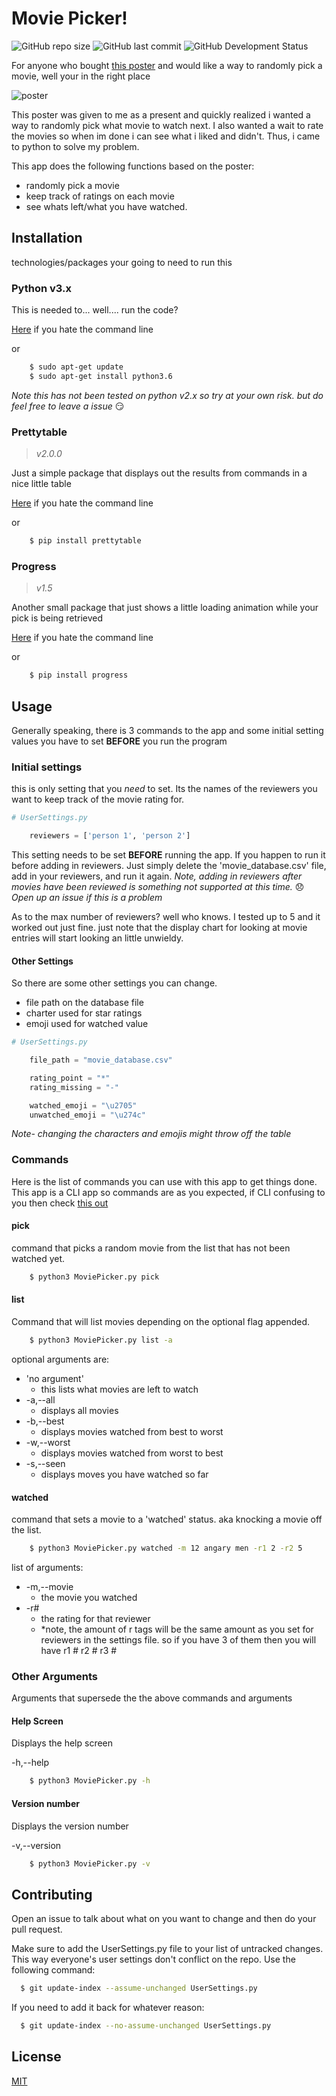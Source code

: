 # Movie Picker! 

![GitHub repo size](https://img.shields.io/github/repo-size/peterkeres/movie-poster-tracker)
![GitHub last commit](https://img.shields.io/github/last-commit/peterkeres/movie-poster-tracker?color=red&style=flat-square)
![GitHub Development Status](https://img.shields.io/badge/Development_Status-Stopped-inactive)

For anyone who bought [this poster](https://www.amazon.com/Gift-Republic-GR630004-Bucket-Poster/dp/B075SDQ2K8) and would like a way to randomly pick a  movie, well your in the right place

![poster](movie_poster.png)

This poster was given to me as a present and quickly realized i wanted a way to randomly pick what movie to watch next. I also wanted a wait to rate the movies so when im done i can see what i liked and didn't. Thus, i came to python to solve my problem.

This app does the following functions based on the poster:

 - randomly pick a movie
 - keep track of ratings on each movie
 - see whats left/what you have watched.


## Installation
technologies/packages your going to need to run this

### Python v3.x
This is needed to... well.... run the code?

[Here](https://www.python.org/downloads/) if you hate the command line

or 
```bash
    $ sudo apt-get update
    $ sudo apt-get install python3.6
```

*Note this has not been tested on python v2.x so try at your own risk. but do feel free to leave a issue* :smirk: 

### Prettytable
> *v2.0.0*

Just a simple package that displays out the results from commands in a nice little table

[Here](https://pypi.org/project/prettytable/) if you hate the command line

or 
```bash
    $ pip install prettytable
```

### Progress
>*v1.5*

Another small package that just shows a little loading animation while your pick is being retrieved

[Here](https://pypi.org/project/progress/) if you hate the command line

or 
```bash
    $ pip install progress
```

## Usage
Generally speaking, there is 3 commands to the app and some initial setting values you have to set **BEFORE** you run the program

### Initial settings
this is only setting that you *need* to set. Its the names of the reviewers you want to keep track of the movie rating for.

```python
# UserSettings.py

    reviewers = ['person 1', 'person 2']
```
This setting needs to be set **BEFORE** running the app. If you happen to run it before adding in reviewers. Just simply delete the 'movie_database.csv' file, add in your reviewers, and run it again. 
*Note, adding in reviewers after movies have been reviewed is something not supported at this time.* :disappointed: *Open up an issue if this is a problem*

As to the max number of reviewers? well who knows. I tested up to 5 and it worked out just fine. just note that the display chart for looking at movie entries will start looking an little unwieldy. 

#### Other Settings
So there are some other settings you can change.
 - file path on the database file
 - charter used for star ratings
 - emoji used for watched value

```python
# UserSettings.py

    file_path = "movie_database.csv"

    rating_point = "*"
    rating_missing = "-"

    watched_emoji = "\u2705"
    unwatched_emoji = "\u274c"
```

*Note- changing the characters and emojis might throw off the table*

### Commands
Here is the list of commands you can use with this app to get things done. This app is a CLI app so commands are as you expected, if CLI confusing to you then check [this out](https://learn.co/lessons/intro-to-cli-applications)

#### **pick**
command that picks a random movie from the list that has not been watched yet.

```bash
    $ python3 MoviePicker.py pick
```

#### **list**
Command that will list movies depending on the optional flag appended.

``` bash
    $ python3 MoviePicker.py list -a
```
optional arguments are:
 - 'no argument'
   - this lists what movies are left to watch
 - -a,--all
   - displays all movies
 - -b,--best
   - displays movies watched from best to worst
 - -w,--worst
   - displays movies watched from worst to best
 - -s,--seen
   - displays moves you have watched so far

#### **watched**
command that sets a movie to a 'watched' status. aka knocking a movie off the list.

```bash
    $ python3 MoviePicker.py watched -m 12 angary men -r1 2 -r2 5
```

list of arguments:
- -m,--movie
  - the movie you watched
- -r#
  - the rating for that reviewer
  - *note, the amount of r tags will be the same amount as you set for reviewers in the settings file. so if you have 3 of them then you will have r1 # r2 # r3 #

### Other Arguments
Arguments that supersede the the above commands and arguments

#### Help Screen
Displays the help screen

-h,--help
``` bash
    $ python3 MoviePicker.py -h
```

#### Version number
Displays the version number

-v,--version 
``` bash
    $ python3 MoviePicker.py -v
```

## Contributing
Open an issue to talk about what on you want to change and then do your pull request.

Make sure to add the UserSettings.py file to your list of untracked changes. This way everyone's user settings don't conflict on the repo. Use the following command:

```bash
  $ git update-index --assume-unchanged UserSettings.py
```

If you need to add it back for whatever reason:

```bash
  $ git update-index --no-assume-unchanged UserSettings.py
```

## License
[MIT](https://choosealicense.com/licenses/mit/)


